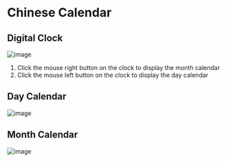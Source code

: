 # Chinese Calendar

## Digital Clock
![image](https://user-images.githubusercontent.com/35757455/226555015-ee905d63-90cf-490c-998c-a12ac4e34916.png)

1. Click the mouse right button on the clock to display the month calendar
2. Click the mouse left button on the clock to display the day calendar

## Day Calendar
![image](https://user-images.githubusercontent.com/35757455/226554901-0e18e5ca-1ec1-478f-8eda-6803af148d2b.png)

## Month Calendar
![image](https://user-images.githubusercontent.com/35757455/226554852-43f335e9-baf6-4361-a9df-fc6d3a83e786.png)

